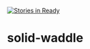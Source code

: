 [![Stories in Ready](https://badge.waffle.io/MortenK80/solid-waddle.png?label=ready&title=Ready)](https://waffle.io/MortenK80/solid-waddle)
# solid-waddle